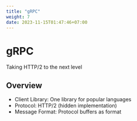 ```yaml
---
title: "gRPC"
weight: 7
date: 2023-11-15T01:47:46+07:00
---
```


# gRPC

Taking HTTP/2 to the next level

## Overview

- Client Library: One library for popular languages
- Protocol: HTTP/2 (hidden implementation)
- Message Format: Protocol buffers as format
